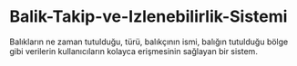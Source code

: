 # Balik-Takip-ve-Izlenebilirlik-Sistemi
Balıkların ne zaman tutulduğu, türü, balıkçının ismi, balığın tutulduğu bölge gibi verilerin kullanıcıların kolayca erişmesinin sağlayan bir sistem.
